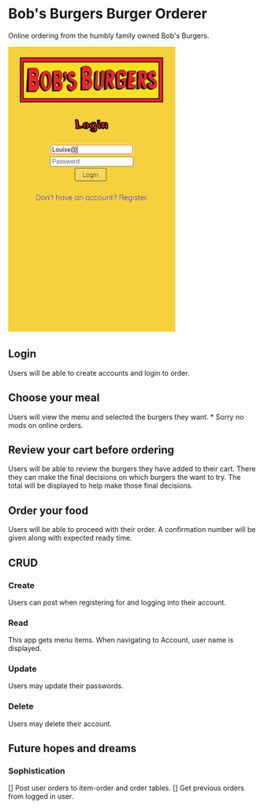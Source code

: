 # Bob's Burgers Burger Orderer

Online ordering from the humbly family owned Bob's Burgers.

![selectionGif](/Bobsburgers.gif)

## Login

Users will be able to create accounts and login to order.

## Choose your meal

Users will view the menu and selected the burgers they want. \* Sorry no mods on online orders.

## Review your cart before ordering

Users will be able to review the burgers they have added to their cart.
There they can make the final decisions on which burgers the want to try.
The total will be displayed to help make those final decisions.

## Order your food

Users will be able to proceed with their order.
A confirmation number will be given along with expected ready time.

## CRUD

### Create

Users can post when registering for and logging into their account.

### Read

This app gets menu items.
When navigating to Account, user name is displayed.

### Update

Users may update their passwords.

### Delete

Users may delete their account.

## Future hopes and dreams

### Sophistication

[] Post user orders to item-order and order tables.
[] Get previous orders from logged in user.
